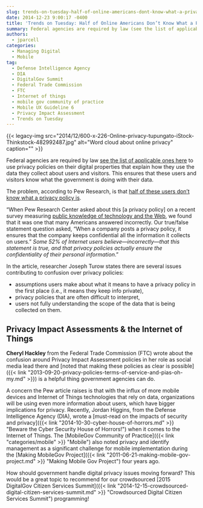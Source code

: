 ```yaml
---
slug: trends-on-tuesday-half-of-online-americans-dont-know-what-a-privacy-policy-is
date: 2014-12-23 9:00:17 -0400
title: 'Trends on Tuesday: Half of Online Americans Don’t Know What a Privacy Policy Is'
summary: Federal agencies are required by law (see the list of applicable ones here) to use privacy policies on their digital properties that explain how they use the data they collect about users and visitors. This ensures that these users and visitors know what the government is doing with their data. The problem, according to Pew
authors:
  - jparcell
categories:
  - Managing Digital
  - Mobile
tag:
  - Defense Intelligence Agency
  - DIA
  - DigitalGov Summit
  - Federal Trade Commission
  - FTC
  - Internet of things
  - mobile gov community of practice
  - Mobile UX Guideline 6
  - Privacy Impact Assessment
  - Trends on Tuesday
---
```


{{< legacy-img src="2014/12/600-x-226-Online-privacy-tupungato-iStock-Thinkstock-482992487.jpg" alt="Word cloud about online privacy" caption="" >}} 

Federal agencies are required by law [see the list of applicable ones here](https://www.digitalgov.gov/resources/checklist-of-requirements-for-federal-digital-services#privacy-and-identity-management) to use privacy policies on their digital properties that explain how they use the data they collect about users and visitors. This ensures that these users and visitors know what the government is doing with their data.

The problem, according to Pew Research, is that [half of these users don&#8217;t know what a privacy policy is](http://www.pewresearch.org/fact-tank/2014/12/04/half-of-americans-dont-know-what-a-privacy-policy-is/?utm_source=Pew+Research+Center&utm_campaign=2d494ce46d-Pew_Internet_newsletter_121014&utm_medium=email&utm_term=0_3e953b9b70-2d494ce46d-399422789).

&#8220;When Pew Research Center asked about this [a privacy policy] on a recent survey measuring [public knowledge of technology and the Web](http://www.pewinternet.org/2014/11/25/web-iq/), we found that it was one that many Americans answered incorrectly. Our true/false statement question asked, “When a company posts a privacy policy, it ensures that the company keeps confidential all the information it collects on users.” _Some 52% of Internet users believe—incorrectly—that this statement is true, and that privacy policies actually ensure the confidentiality of their personal information_.&#8221;

In the article, researcher Joseph Turow states there are several issues contributing to confusion over privacy policies:

  * assumptions users make about what it means to have a privacy policy in the first place (i.e., it means they keep info private),
  * privacy policies that are often difficult to interpret,
  * users not fully understanding the scope of the data that is being collected on them.

## Privacy Impact Assessments & the Internet of Things

**Cheryl Hackley** from the Federal Trade Commission (FTC) wrote about the confusion around Privacy Impact Assessment policies in her role as social media lead there and [noted that making these policies as clear is possible]({{< link "2013-09-20-privacy-policies-terms-of-service-and-pias-oh-my.md" >}}) is a helpful thing government agencies can do.

A concern the Pew article raises is that with the influx of more mobile devices and Internet of Things technologies that rely on data, organizations will be using even more information about users, which have bigger implications for privacy. Recently, Jordan Higgins, from the Defense Intelligence Agency (DIA), wrote a [must-read on the impacts of security and privacy]({{< link "2014-10-30-cyber-house-of-horrors.md" >}} "Beware the Cyber Security House of Horrors!") when it comes to the Internet of Things. The [MobileGov Community of Practice]({{< link "categories/mobile" >}} "Mobile") also noted privacy and identify management as a significant challenge for mobile implementation during the [Making MobileGov Project]({{< link "2011-06-21-making-mobile-gov-project.md" >}} "Making Mobile Gov Project") four years ago.

How should government handle digital privacy issues moving forward? This would be a great topic to recommend for our crowdsourced [2015 DigitalGov Citizen Services Summit]({{< link "2014-12-15-crowdsourced-digital-citizen-services-summit.md" >}} "Crowdsourced Digital Citizen Services Summit") programming!

 
